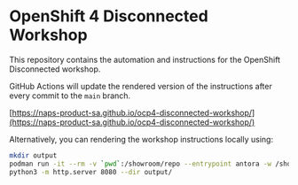 # OpenShift 4 Disconnected Workshop
This repository contains the automation and instructions for the OpenShift Disconnected workshop.

GitHub Actions will update the rendered version of the instructions after every commit to the `main` branch.

[https://naps-product-sa.github.io/ocp4-disconnected-workshop/](https://naps-product-sa.github.io/ocp4-disconnected-workshop/)

Alternatively, you can rendering the workshop instructions locally using:

```bash
mkdir output
podman run -it --rm -v `pwd`:/showroom/repo --entrypoint antora -w /showroom/repo ghcr.io/rhpds/showroom-content:latest --to-dir=output default-site.yml
python3 -m http.server 8080 --dir output/
```
